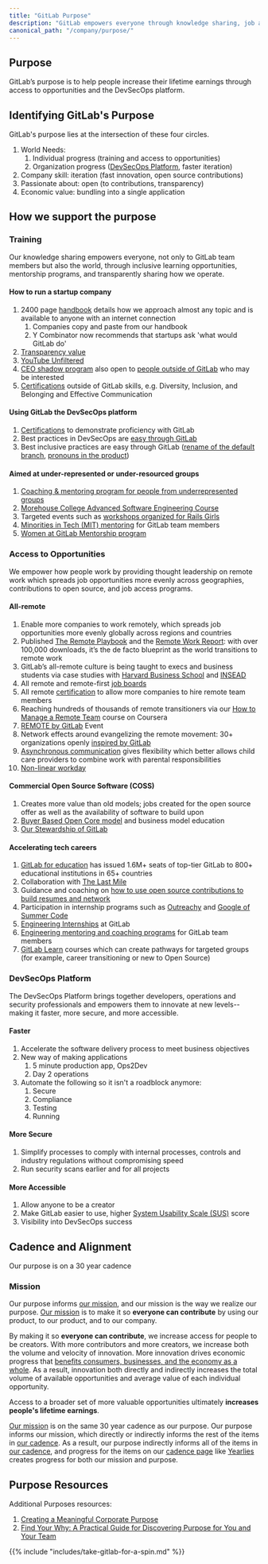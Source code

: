 ```yaml
---
title: "GitLab Purpose"
description: "GitLab empowers everyone through knowledge sharing, job access, and our software platform."
canonical_path: "/company/purpose/"
---
```


## Purpose

GitLab’s purpose is to help people increase their lifetime earnings through access to opportunities and the DevSecOps platform.

## Identifying GitLab's Purpose

GitLab's purpose lies at the intersection of these four circles.

1. World Needs:
    1. Individual progress (training and access to opportunities)
    1. Organization progress ([DevSecOps Platform](https://about.gitlab.com/solutions/devops-platform/), faster iteration)
1. Company skill: iteration (fast innovation, open source contributions)
1. Passionate about: open (to contributions, transparency)
1. Economic value: bundling into a single application

## How we support the purpose

### Training

Our knowledge sharing empowers everyone, not only to GitLab team members but also the world, through inclusive learning opportunities, mentorship programs, and transparently sharing how we operate.

#### How to run a startup company

1. 2400 page [handbook](/handbook) details how we approach almost any topic and is available to anyone with an internet connection
     1. Companies copy and paste from our handbook
     1. Y Combinator now recommends that startups ask 'what would GitLab do'
1. [Transparency value](/handbook/values/#transparency)
1. [YouTube Unfiltered](https://www.youtube.com/channel/UCMtZ0sc1HHNtGGWZFDRTh5A)
1. [CEO shadow program](/handbook/ceo/shadow/) also open to [people outside of GitLab](/handbook/ceo/shadow/#eligibility) who may be interested
1. [Certifications](https://about.gitlab.com/blog/2021/04/20/everyone-can-get-certified/) outside of GitLab skills, e.g. Diversity, Inclusion, and Belonging and Effective Communication

#### Using GitLab the DevSecOps platform

1. [Certifications](https://about.gitlab.com/handbook/customer-success/professional-services-engineering/gitlab-technical-certifications/) to demonstrate proficiency with GitLab
1. Best practices in DevSecOps are [easy through GitLab](https://about.gitlab.com/platform/)
1. Best inclusive practices are easy through GitLab ([rename of the default branch](https://about.gitlab.com/blog/2021/03/10/new-git-default-branch-name/), [pronouns in the product](https://twitter.com/gitlab/status/1402306208967561222))

#### Aimed at under-represented or under-resourced groups

1. [Coaching & mentoring program for people from underrepresented groups](https://about.gitlab.com/handbook/engineering/volunteer-coaches-for-urgs/)
1. [Morehouse College Advanced Software Engineering Course](/handbook/company/culture/inclusion/erg-minorities-in-tech/advanced-software-engineering-course/)
1. Targeted events such as [workshops organized for Rails Girls](/handbook/people-group/givelab-volunteer-initiatives/#rails-girls)
1. [Minorities in Tech (MIT) mentoring](/handbook/company/culture/inclusion/erg-minorities-in-tech/mentoring/program-structure/) for GitLab team members
1. [Women at GitLab Mentorship program](/handbook/company/culture/inclusion/tmrg-gitlab-women/mentorship-program/)

### Access to Opportunities

We empower how people work by providing thought leadership on remote work which spreads job opportunities more evenly across geographies, contributions to open source, and job access programs.

#### All-remote

1. Enable more companies to work remotely, which spreads job opportunities more evenly globally across regions and countries
1. Published [The Remote Playbook](https://learn.gitlab.com/suddenlyremote) and the [Remote Work Report](/handbook/company/culture/all-remote/remote-work-report/): with over 100,000 downloads, it’s the de facto blueprint as the world transitions to remote work
1. GitLab’s all-remote culture is being taught to execs and business students via case studies with [Harvard Business School](https://www.hbs.edu/faculty/Pages/item.aspx?num=57917) and [INSEAD](https://www.insead.edu/conversations/gitlab-can-all-remote-scale)
1. All remote and remote-first [job boards](/handbook/company/culture/all-remote/jobs/#all-remote-and-remote-first-job-boards)
1. All remote [certification](/handbook/company/culture/all-remote/remote-certification/) to allow more companies to hire remote team members
1. Reaching hundreds of thousands of remote transitioners via our [How to Manage a Remote Team](https://www.coursera.org/learn/remote-team-management) course on Coursera
1. [REMOTE by GitLab](https://remotebygitlab.com/) Event
1. Network effects around evangelizing the remote movement: 30+ organizations openly [inspired by GitLab](/handbook/inspired-by-gitlab/)
1. [Asynchronous communication](/handbook/company/culture/all-remote/asynchronous/) gives flexibility which better allows child care providers to combine work with parental responsibilities
1. [Non-linear workday](/handbook/company/culture/all-remote/non-linear-workday/)

#### Commercial Open Source Software (COSS)

1. Creates more value than old models; jobs created for the open source offer as well as the availability of software to build upon
1. [Buyer Based Open Core model](https://www.heavybit.com/library/video/commercial-open-source-business-strategies/) and business model education
1. [Our Stewardship of GitLab](/handbook/company/stewardship/)

#### Accelerating tech careers

1. [GitLab for education](https://about.gitlab.com/solutions/education/) has issued 1.6M+ seats of top-tier GitLab to 800+ educational institutions in 65+ countries
1. Collaboration with [The Last Mile](https://about.gitlab.com/blog/2020/11/13/thelastmile-gitlab/)
1. Guidance and coaching on [how to use open source contributions to build resumes and network](https://thenewstack.io/the-opportunity-of-open-source-to-create-opportunities-for-others/)
1. Participation in internship programs such as [Outreachy](https://about.gitlab.com/blog/2021/04/15/outreachy-sponsorship-winter-2020/) and [Google of Summer Code](https://summerofcode.withgoogle.com/organizations/4961424868114432/)
1. [Engineering Internships](https://about.gitlab.com/handbook/engineering/internships/) at GitLab
1. [Engineering mentoring and coaching programs](https://about.gitlab.com/handbook/engineering/#mentorship-and-coaching-programs) for GitLab team members
1. [GitLab Learn](https://gitlab.edcast.com/) courses which can create pathways for targeted groups (for example, career transitioning or new to Open Source)

### DevSecOps Platform

The DevSecOps Platform brings together developers, operations and security professionals and empowers them to innovate at new levels-- making it faster, more secure, and more accessible.

#### Faster

1. Accelerate the software delivery process to meet business objectives
1. New way of making applications
    1. 5 minute production app, Ops2Dev
    1. Day 2 operations
1. Automate the following so it isn't a roadblock anymore:
    1. Secure
    1. Compliance
    1. Testing
    1. Running

#### More Secure

1. Simplify processes to comply with internal processes, controls and industry regulations without compromising speed
1. Run security scans earlier and for all projects

#### More Accessible

1. Allow anyone to be a creator
1. Make GitLab easier to use, higher [System Usability Scale (SUS)](/handbook/product/ux/performance-indicators/system-usability-scale/) score
1. Visibility into DevSecOps success

## Cadence and Alignment

Our purpose is on a 30 year cadence

### Mission

Our purpose informs [our mission](/handbook/company/mission), and our mission is the way we realize our purpose. [Our mission](/handbook/company/mission) is to make it so **everyone can contribute** by using our product, to our product, and to our company.

By making it so **everyone can contribute**, we increase access for people to be creators. With more contributors and more creators, we increase both the volume and velocity of innovation. More innovation drives economic progress that [benefits consumers, businesses, and the economy as a whole](https://www.ecb.europa.eu/ecb/educational/explainers/tell-me-more/html/growth.en.html). As a result, innovation both directly and indirectly increases the total volume of available opportunities and average value of each individual opportunity.

Access to a broader set of more valuable opportunities ultimately **increases people's lifetime earnings**.

[Our mission](/handbook/company/mission) is on the same 30 year cadence as our purpose. Our purpose informs our mission, which directly or indirectly informs the rest of the items in [our cadence](/handbook/company/cadence/). As a result, our purpose indirectly informs all of the items in [our cadence](/handbook/company/cadence/), and progress for the items on our [cadence page](/handbook/company/cadence/) like [Yearlies](/handbook/company/yearlies/) creates progress for both our mission and purpose.

## Purpose Resources

Additional Purposes resources:
1. [Creating a Meaningful Corporate Purpose](https://docs.google.com/document/d/1mXYu-Wf5lzcRC7yknSKCKpdgXx3DEO-E/edit)
1. [Find Your Why: A Practical Guide for Discovering Purpose for You and Your Team](https://www.amazon.com/Find-Your-Why-Practical-Discovering/dp/0143111728)

{{% include "includes/take-gitlab-for-a-spin.md" %}}
